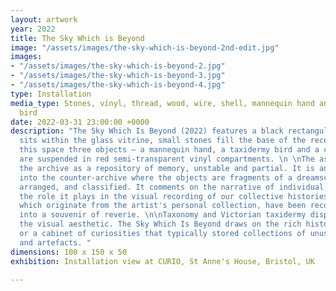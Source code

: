```yaml
---
layout: artwork
year: 2022
title: The Sky Which is Beyond
image: "/assets/images/the-sky-which-is-beyond-2nd-edit.jpg"
images:
- "/assets/images/the-sky-which-is-beyond-2.jpg"
- "/assets/images/the-sky-which-is-beyond-3.jpg"
- "/assets/images/the-sky-which-is-beyond-4.jpg"
type: Installation
media_type: Stones, vinyl, thread, wood, wire, shell, mannequin hand and taxidermy
  bird
date: 2022-03-31 23:00:00 +0000
description: "The Sky Which Is Beyond (2022) features a black rectangular frame that
  sits within the glass vitrine, small stones fill the base of the receptacle. Within
  this space three objects – a mannequin hand, a taxidermy bird and a conch shell
  are suspended in red semi-transparent vinyl compartments. \n \nThe assemblage signifies
  the archive as a repository of memory, unstable and partial. It is an exploration
  into the counter-archive where the objects are fragments of a dreamscape, preserved,
  arranged, and classified. It comments on the narrative of individual memory and
  the role it plays in the visual recording of our collective histories. The objects
  which originate from the artist's personal collection, have been recontextualised
  into a souvenir of reverie. \n\nTaxonomy and Victorian taxidermy displays influence
  the visual aesthetic. The Sky Which Is Beyond draws on the rich history of the Wunderkammer
  or a cabinet of curiosities that typically stored collections of unusual objects
  and artefacts. "
dimensions: 100 x 150 x 50
exhibition: Installation view at CURIO, St Anne's House, Bristol, UK

---
```


